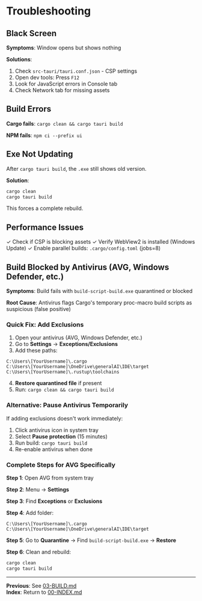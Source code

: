 # Troubleshooting

## Black Screen

**Symptoms**: Window opens but shows nothing

**Solutions**:

1. Check `src-tauri/tauri.conf.json` - CSP settings
2. Open dev tools: Press `F12`
3. Look for JavaScript errors in Console tab
4. Check Network tab for missing assets

## Build Errors

**Cargo fails**: `cargo clean && cargo tauri build`

**NPM fails**: `npm ci --prefix ui`

## Exe Not Updating

After `cargo tauri build`, the `.exe` still shows old version.

**Solution**:

```powershell
cargo clean
cargo tauri build
```

This forces a complete rebuild.

## Performance Issues

✓ Check if CSP is blocking assets
✓ Verify WebView2 is installed (Windows Update)
✓ Enable parallel builds: `.cargo/config.toml` (jobs=8)

## Build Blocked by Antivirus (AVG, Windows Defender, etc.)

**Symptoms**: Build fails with `build-script-build.exe` quarantined or blocked

**Root Cause**: Antivirus flags Cargo's temporary proc-macro build scripts as suspicious (false positive)

### Quick Fix: Add Exclusions

1. Open your antivirus (AVG, Windows Defender, etc.)
2. Go to **Settings** → **Exceptions/Exclusions**
3. Add these paths:

```plaintext
C:\Users\[YourUsername]\.cargo
C:\Users\[YourUsername]\OneDrive\generalAI\IDE\target
C:\Users\[YourUsername]\.rustup\toolchains
```

4. **Restore quarantined file** if present
5. Run: `cargo clean && cargo tauri build`

### Alternative: Pause Antivirus Temporarily

If adding exclusions doesn't work immediately:

1. Click antivirus icon in system tray
2. Select **Pause protection** (15 minutes)
3. Run build: `cargo tauri build`
4. Re-enable antivirus when done

### Complete Steps for AVG Specifically

**Step 1**: Open AVG from system tray

**Step 2**: Menu → **Settings**

**Step 3**: Find **Exceptions** or **Exclusions**

**Step 4**: Add folder:

```plaintext
C:\Users\[YourUsername]\.cargo
C:\Users\[YourUsername]\OneDrive\generalAI\IDE\target
```

**Step 5**: Go to **Quarantine** → Find `build-script-build.exe` → **Restore**

**Step 6**: Clean and rebuild:

```powershell
cargo clean
cargo tauri build
```

---

**Previous**: See [03-BUILD.md](03-BUILD.md)  
**Index**: Return to [00-INDEX.md](00-INDEX.md)
